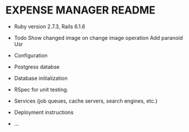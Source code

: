 # EXPENSE MANAGER README




* Ruby version 2.7.3, Rails 6.1.6

* Todo
    Show changed image on change image operation
    Add paranoid Usr

* Configuration

* Postgress databse

* Database initialization

* RSpec for unit testing.

* Services (job queues, cache servers, search engines, etc.)

* Deployment instructions

* ...
